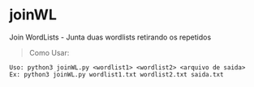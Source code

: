 # joinWL
Join WordLists - Junta duas wordlists retirando os repetidos

> Como Usar:
```
Uso: python3 joinWL.py <wordlist1> <wordlist2> <arquivo de saida>
Ex: python3 joinWL.py wordlist1.txt wordlist2.txt saida.txt
```
